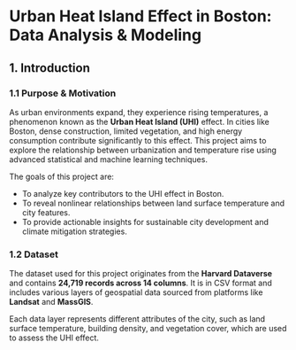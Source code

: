# Urban Heat Island Effect in Boston: Data Analysis & Modeling

## 1. Introduction

### 1.1 Purpose & Motivation
As urban environments expand, they experience rising temperatures, a phenomenon known as the **Urban Heat Island (UHI)** effect. In cities like Boston, dense construction, limited vegetation, and high energy consumption contribute significantly to this effect. This project aims to explore the relationship between urbanization and temperature rise using advanced statistical and machine learning techniques.

The goals of this project are:
- To analyze key contributors to the UHI effect in Boston.
- To reveal nonlinear relationships between land surface temperature and city features.
- To provide actionable insights for sustainable city development and climate mitigation strategies.

### 1.2 Dataset
The dataset used for this project originates from the **Harvard Dataverse** and contains **24,719 records across 14 columns**. It is in CSV format and includes various layers of geospatial data sourced from platforms like **Landsat** and **MassGIS**.

Each data layer represents different attributes of the city, such as land surface temperature, building density, and vegetation cover, which are used to assess the UHI effect.
